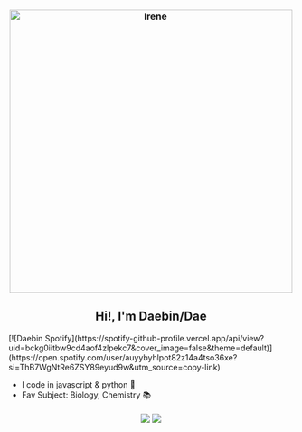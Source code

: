 <h3 align="center">
   <img align="center" alt="Irene" width="500px" src="https://images6.fanpop.com/image/photos/42700000/Irene-red-velvet-42729035-473-335.gif" />
</h3>
<h2 align="center">Hi!, I'm Daebin/Dae</h2>
[![Daebin Spotify](https://spotify-github-profile.vercel.app/api/view?uid=bckg0iitbw9cd4aof4zlpekc7&cover_image=false&theme=default)](https://open.spotify.com/user/auyybyhlpot82z14a4tso36xe?si=ThB7WgNtRe6ZSY89eyud9w&utm_source=copy-link)

- I code in javascript & python 🐍
- Fav Subject: Biology, Chemistry 📚
<h5 align="center">
  <img src="https://img.shields.io/badge/python%20-%2314354C.svg?&style=for-the-badge&logo=python&logoColor=white">   <img src="https://img.shields.io/badge/javascript%20-%23323330.svg?&style=for-the-badge&logo=javascript&logoColor=%23F7DF1E">  
⠀ ⠀ ⠀ ⠀ ⠀ ⠀⠀ ⠀ ⠀ ⠀ ⠀ ⠀⠀ ⠀ ⠀ ⠀ ⠀ ⠀⠀ ⠀ ⠀ ⠀ ⠀ ⠀⠀ ⠀ ⠀ ⠀ ⠀ ⠀⠀ ⠀ ⠀ ⠀ ⠀ ⠀
